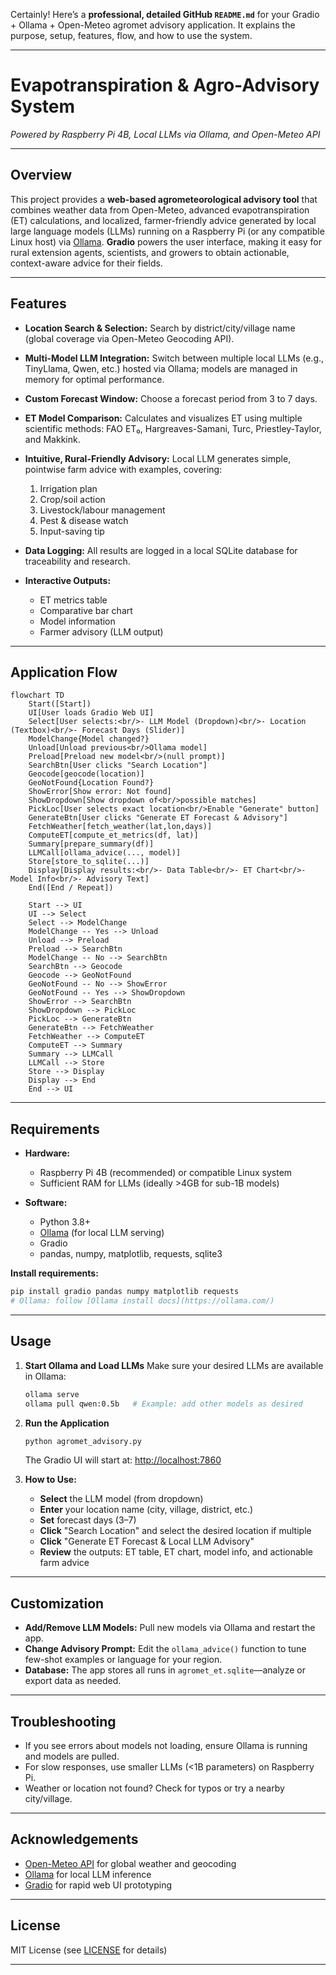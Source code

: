 Certainly! Here’s a **professional, detailed GitHub `README.md`** for your Gradio + Ollama + Open-Meteo agromet advisory application.
It explains the purpose, setup, features, flow, and how to use the system.

---

# Evapotranspiration & Agro-Advisory System

*Powered by Raspberry Pi 4B, Local LLMs via Ollama, and Open-Meteo API*

---

## Overview

This project provides a **web-based agrometeorological advisory tool** that combines weather data from Open-Meteo, advanced evapotranspiration (ET) calculations, and localized, farmer-friendly advice generated by local large language models (LLMs) running on a Raspberry Pi (or any compatible Linux host) via [Ollama](https://ollama.com/).
**Gradio** powers the user interface, making it easy for rural extension agents, scientists, and growers to obtain actionable, context-aware advice for their fields.

---

## Features

* **Location Search & Selection:**
  Search by district/city/village name (global coverage via Open-Meteo Geocoding API).
* **Multi-Model LLM Integration:**
  Switch between multiple local LLMs (e.g., TinyLlama, Qwen, etc.) hosted via Ollama; models are managed in memory for optimal performance.
* **Custom Forecast Window:**
  Choose a forecast period from 3 to 7 days.
* **ET Model Comparison:**
  Calculates and visualizes ET using multiple scientific methods: FAO ET₀, Hargreaves-Samani, Turc, Priestley-Taylor, and Makkink.
* **Intuitive, Rural-Friendly Advisory:**
  Local LLM generates simple, pointwise farm advice with examples, covering:

  1. Irrigation plan
  2. Crop/soil action
  3. Livestock/labour management
  4. Pest & disease watch
  5. Input-saving tip
* **Data Logging:**
  All results are logged in a local SQLite database for traceability and research.
* **Interactive Outputs:**

  * ET metrics table
  * Comparative bar chart
  * Model information
  * Farmer advisory (LLM output)

---

## Application Flow

```mermaid
flowchart TD
    Start([Start])
    UI[User loads Gradio Web UI]
    Select[User selects:<br/>- LLM Model (Dropdown)<br/>- Location (Textbox)<br/>- Forecast Days (Slider)]
    ModelChange{Model changed?}
    Unload[Unload previous<br/>Ollama model]
    Preload[Preload new model<br/>(null prompt)]
    SearchBtn[User clicks "Search Location"]
    Geocode[geocode(location)]
    GeoNotFound{Location Found?}
    ShowError[Show error: Not found]
    ShowDropdown[Show dropdown of<br/>possible matches]
    PickLoc[User selects exact location<br/>Enable "Generate" button]
    GenerateBtn[User clicks "Generate ET Forecast & Advisory"]
    FetchWeather[fetch_weather(lat,lon,days)]
    ComputeET[compute_et_metrics(df, lat)]
    Summary[prepare_summary(df)]
    LLMCall[ollama_advice(..., model)]
    Store[store_to_sqlite(...)]
    Display[Display results:<br/>- Data Table<br/>- ET Chart<br/>- Model Info<br/>- Advisory Text]
    End([End / Repeat])

    Start --> UI
    UI --> Select
    Select --> ModelChange
    ModelChange -- Yes --> Unload
    Unload --> Preload
    Preload --> SearchBtn
    ModelChange -- No --> SearchBtn
    SearchBtn --> Geocode
    Geocode --> GeoNotFound
    GeoNotFound -- No --> ShowError
    GeoNotFound -- Yes --> ShowDropdown
    ShowError --> SearchBtn
    ShowDropdown --> PickLoc
    PickLoc --> GenerateBtn
    GenerateBtn --> FetchWeather
    FetchWeather --> ComputeET
    ComputeET --> Summary
    Summary --> LLMCall
    LLMCall --> Store
    Store --> Display
    Display --> End
    End --> UI
```

---

## Requirements

* **Hardware:**

  * Raspberry Pi 4B (recommended) or compatible Linux system
  * Sufficient RAM for LLMs (ideally >4GB for sub-1B models)
* **Software:**

  * Python 3.8+
  * [Ollama](https://ollama.com/) (for local LLM serving)
  * Gradio
  * pandas, numpy, matplotlib, requests, sqlite3

**Install requirements:**

```bash
pip install gradio pandas numpy matplotlib requests
# Ollama: follow [Ollama install docs](https://ollama.com/)
```

---

## Usage

1. **Start Ollama and Load LLMs**
   Make sure your desired LLMs are available in Ollama:

   ```bash
   ollama serve
   ollama pull qwen:0.5b   # Example: add other models as desired
   ```

2. **Run the Application**

   ```bash
   python agromet_advisory.py
   ```

   The Gradio UI will start at:
   [http://localhost:7860](http://localhost:7860)

3. **How to Use:**

   * **Select** the LLM model (from dropdown)
   * **Enter** your location name (city, village, district, etc.)
   * **Set** forecast days (3–7)
   * **Click** "Search Location" and select the desired location if multiple
   * **Click** "Generate ET Forecast & Local LLM Advisory"
   * **Review** the outputs: ET table, ET chart, model info, and actionable farm advice

---

## Customization

* **Add/Remove LLM Models:**
  Pull new models via Ollama and restart the app.
* **Change Advisory Prompt:**
  Edit the `ollama_advice()` function to tune few-shot examples or language for your region.
* **Database:**
  The app stores all runs in `agromet_et.sqlite`—analyze or export data as needed.

---

## Troubleshooting

* If you see errors about models not loading, ensure Ollama is running and models are pulled.
* For slow responses, use smaller LLMs (<1B parameters) on Raspberry Pi.
* Weather or location not found? Check for typos or try a nearby city/village.

---

## Acknowledgements

* [Open-Meteo API](https://open-meteo.com/) for global weather and geocoding
* [Ollama](https://ollama.com/) for local LLM inference
* [Gradio](https://gradio.app/) for rapid web UI prototyping

---

## License

MIT License (see [LICENSE](LICENSE) for details)

---
